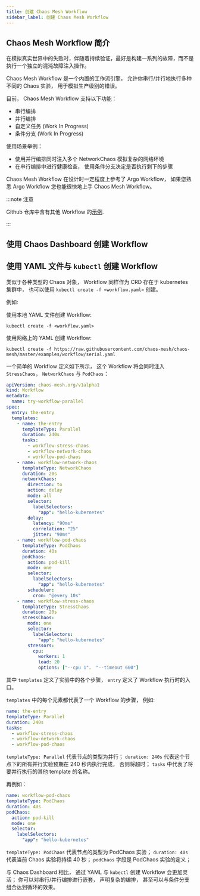 ```yaml
---
title: 创建 Chaos Mesh Workflow
sidebar_label: 创建 Chaos Mesh Workflow
---
```


## Chaos Mesh Workflow 简介

在模拟真实世界中的失败时，伴随着持续验证，最好是构建一系列的故障，而不是执行一个独立的混沌故障注入操作。

Chaos Mesh Workflow 是一个内置的工作流引擎， 允许你串行/并行地执行多种不同的 Chaos 实验， 用于模拟生产级别的错误。

目前， Chaos Mesh Workflow 支持以下功能：

- 串行编排
- 并行编排
- 自定义任务 (Work In Progress)
- 条件分支 (Work In Progress)

使用场景举例： 

- 使用并行编排同时注入多个 NetworkChaos 模拟复杂的网络环境
- 在串行编排中进行健康检查， 使用条件分支决定是否执行剩下的步骤

Chaos Mesh Workflow 在设计时一定程度上参考了 Argo Workflow， 如果您熟悉 Argo Workflow 您也能很快地上手 Chaos Mesh Workflow。

:::note 注意

Github 仓库中含有其他 Workflow 的[示例](https://github.com/chaos-mesh/chaos-mesh/tree/master/examples/workflow).

:::

## 使用 Chaos Dashboard 创建 Workflow

<!--TODO: 待 Chaos Dashboard 完善后补充这一部分 -->

## 使用 YAML 文件与 `kubectl` 创建 Workflow

类似于各种类型的 Chaos 对象， Workflow 同样作为 CRD 存在于 kubernetes 集群中， 也可以使用 `kubectl create -f <workflow.yaml>` 创建。

例如:

使用本地 YAML 文件创建 Workflow:

```shell
kubectl create -f <workflow.yaml>
```

使用网络上的 YAML 创建 Workflow:

```shell
kubectl create -f https://raw.githubusercontent.com/chaos-mesh/chaos-mesh/master/examples/workflow/serial.yaml
```


一个简单的 Workflow 定义如下所示， 这个 Workflow 将会同时注入 `StressChaos`， `NetworkChaos` 与 `PodChaos`：

```yaml
apiVersion: chaos-mesh.org/v1alpha1
kind: Workflow
metadata:
  name: try-workflow-parallel
spec:
  entry: the-entry
  templates:
    - name: the-entry
      templateType: Parallel
      duration: 240s
      tasks:
        - workflow-stress-chaos
        - workflow-network-chaos
        - workflow-pod-chaos
    - name: workflow-network-chaos
      templateType: NetworkChaos
      duration: 20s
      networkChaos:
        direction: to
        action: delay
        mode: all
        selector:
          labelSelectors:
            "app": "hello-kubernetes"
        delay:
          latency: "90ms"
          correlation: "25"
          jitter: "90ms"
    - name: workflow-pod-chaos
      templateType: PodChaos
      duration: 40s
      podChaos:
        action: pod-kill
        mode: one
        selector:
          labelSelectors:
            "app": "hello-kubernetes"
        scheduler:
          cron: "@every 10s"
    - name: workflow-stress-chaos
      templateType: StressChaos
      duration: 20s
      stressChaos:
        mode: one
        selector:
          labelSelectors:
            "app": "hello-kubernetes"
        stressors:
          cpu:
            workers: 1
            load: 20
            options: ["--cpu 1"， "--timeout 600"]
```

其中 `templates` 定义了实验中的各个步骤， `entry` 定义了 Workflow 执行时的入口。

`templates` 中的每个元素都代表了一个 Workflow 的步骤， 例如:

```yaml
name: the-entry
templateType: Parallel
duration: 240s
tasks:
  - workflow-stress-chaos
  - workflow-network-chaos
  - workflow-pod-chaos
``` 

`templateType: Parallel` 代表节点的类型为并行； `duration: 240s` 代表这个节点下的所有并行实验预期在 240 秒内执行完成， 否则将超时； `tasks` 中代表了将要并行执行的其他 template 的名称。


再例如：

```yaml
name: workflow-pod-chaos
templateType: PodChaos
duration: 40s
podChaos:
  action: pod-kill
  mode: one
  selector:
    labelSelectors:
      "app": "hello-kubernetes"
```

`templateType: PodChaos` 代表节点的类型为 PodChaos 实验； `duration: 40s` 代表当前 Chaos 实验将持续 40 秒； `podChaos` 字段是 PodChaos 实验的定义；

与 Chaos Dashboard 相比， 通过 YAML 与 `kubectl` 创建 Workflow 会更加灵活； 你可以对串行/并行编排进行嵌套， 声明复杂的编排， 甚至可以与条件分支组合达到循环的效果。
